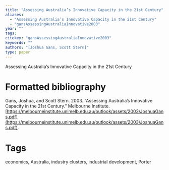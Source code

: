 ```yaml
---
title: "Assessing Australia’s Innovative Capacity in the 21st Century"
aliases:
  - "Assessing Australia’s Innovative Capacity in the 21st Century"
  - "gansAssessingAustraliaInnovative2003"
year: ""
tags: 
citekey: "gansAssessingAustraliaInnovative2003"
keywords: ""
authors: "[Joshua Gans, Scott Stern]"
type: paper
---
```

Assessing Australia’s Innovative Capacity in the 21st Century

# Formatted bibliography

Gans, Joshua, and Scott Stern. 2003. “Assessing Australia’s Innovative Capacity in the 21st Century.” Melbourne Institute. [https://melbourneinstitute.unimelb.edu.au/outlook/assets/2003/JoshuaGans.pdf](https://melbourneinstitute.unimelb.edu.au/outlook/assets/2003/JoshuaGans.pdf).


# Tags
economics, Australia, industry clusters, industrial development, Porter

